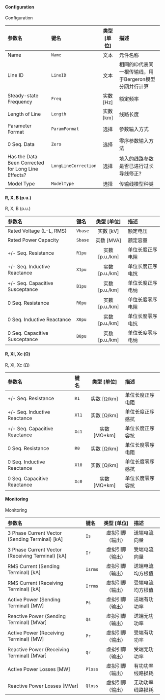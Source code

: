 <!--
DO NOT EDIT THIS FILE DIRECTLY.
This file is generated by tools/comp-docs.js.
All changes will be overwritten by regeneration.
-->

<slot class="model-parameters">

#### Configuration

Configuration

| 参数名 | 键名 | 类型 [单位] | 描述 |
|:------ |:---- |:-----------:|:---- |
| Name | `Name` | 文本 | 元件名称 |
| Line ID | `LineID` | 文本 | 相同的ID代表同一根传输线，用于Bergeron模型分网并行计算 |
| Steady\-state Frequency | `Freq` | 实数 [Hz] | 额定频率 |
| Length of Line | `Length` | 实数 [km] | 线路长度 |
| Parameter Format | `ParamFormat` | 选择 | 参数输入方式 |
| 0 Seq\. Data | `Zero` | 选择 | 零序参数输入方法 |
| Has the Data Been Corrected for Long Line Effects? | `LongLineCorrection` | 选择 | 填入的线路参数是否已进行过长导线修正? |
| Model Type | `ModelType` | 选择 | 传输线模型种类 |

#### R, X, B \(p\.u\.\)

R, X, B (p.u.)

| 参数名 | 键名 | 类型 [单位] | 描述 |
|:------ |:---- |:-----------:|:---- |
| Rated Voltage \(L\-L, RMS\) | `Vbase` | 实数 [kV] | 额定电压 |
| Rated Power Capacity | `Sbase` | 实数 [MVA] | 额定容量 |
| \+/\- Seq\. Resistance | `R1pu` | 实数 [p\.u\./km] | 单位长度正序电阻 |
| \+/\- Seq\. Inductive Reactance | `X1pu` | 实数 [p\.u\./km] | 单位长度正序电抗 |
| \+/\- Seq\. Capacitive Susceptance | `B1pu` | 实数 [p\.u\./km] | 单位长度正序电纳 |
| 0 Seq\. Resistance | `R0pu` | 实数 [p\.u\./km] | 单位长度零序电阻 |
| 0 Seq\. Inductive Reactance | `X0pu` | 实数 [p\.u\./km] | 单位长度零序电抗 |
| 0 Seq\. Capacitive Susceptance | `B0pu` | 实数 [p\.u\./km] | 单位长度零序电纳 |

#### R, Xl, Xc \(Ω\)

R, Xl, Xc (Ω)

| 参数名 | 键名 | 类型 [单位] | 描述 |
|:------ |:---- |:-----------:|:---- |
| \+/\- Seq\. Resistance | `R1` | 实数 [Ω/km] | 单位长度正序电阻 |
| \+/\- Seq\. Inductive Reactance | `Xl1` | 实数 [Ω/km] | 单位长度正序感抗 |
| \+/\- Seq\. Capacitive Reactance | `Xc1` | 实数 [MΩ\*km] | 单位长度正序容抗 |
| 0 Seq\. Resistance | `R0` | 实数 [Ω/km] | 单位长度零序电阻 |
| 0 Seq\. Inductive Reactance | `Xl0` | 实数 [Ω/km] | 单位长度零序感抗 |
| 0 Seq\. Capacitive Reactance | `Xc0` | 实数 [MΩ\*km] | 单位长度零序容抗 |

#### Monitoring

Monitoring

| 参数名 | 键名 | 类型 [单位] | 描述 |
|:------ |:---- |:-----------:|:---- |
| 3 Phase Current Vector \(Sending Terminal\) \[kA\] | `Is` | 虚拟引脚（输出） | 送端电流向量 |
| 3 Phase Current Vector \(Receiving Terminal\) \[kA\] | `Ir` | 虚拟引脚（输出） | 受端电流向量 |
| RMS Current \(Sending Terminal\) \[kA\] | `Isrms` | 虚拟引脚（输出） | 送端电流均方根值 |
| RMS Current \(Receiving Terminal\) \[kA\] | `Irrms` | 虚拟引脚（输出） | 受端电流均方根值 |
| Active Power \(Sending Terminal\) \[MW\] | `Ps` | 虚拟引脚（输出） | 送端有功功率 |
| Reactive Power \(Sending Terminal\) \[MVar\] | `Qs` | 虚拟引脚（输出） | 送端无功功率 |
| Active Power \(Receiving Terminal\) \[MW\] | `Pr` | 虚拟引脚（输出） | 受端有功功率 |
| Reactive Power \(Receiving Terminal\) \[MVar\] | `Qr` | 虚拟引脚（输出） | 受端无功功率 |
| Active Power Losses \[MW\] | `Ploss` | 虚拟引脚（输出） | 有功功率线路损耗 |
| Reactive Power Losses \[MVar\] | `Qloss` | 虚拟引脚（输出） | 无功功率线路损耗 |


</slot>
